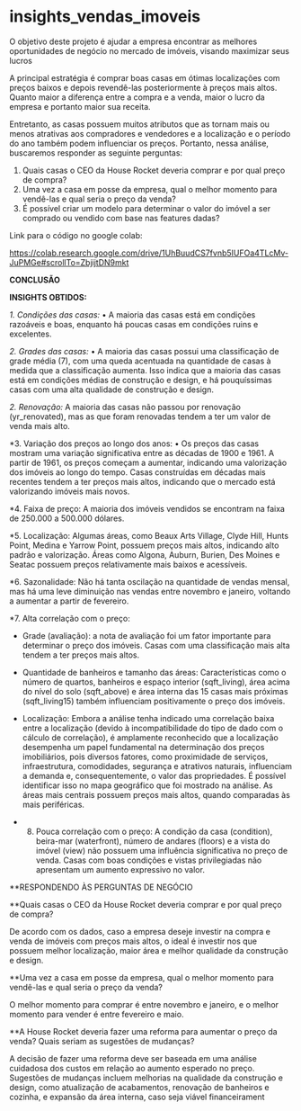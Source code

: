 # insights_vendas_imoveis
O objetivo deste projeto é ajudar a empresa encontrar as melhores oportunidades de negócio no mercado de imóveis, visando maximizar seus lucros

A principal estratégia é comprar boas casas em ótimas localizações com preços baixos e depois revendê-las posteriormente à preços mais altos. Quanto maior a diferença entre a compra e a venda, maior o lucro da empresa e portanto maior sua receita.


Entretanto, as casas possuem muitos atributos que as tornam mais ou menos atrativas aos compradores e vendedores e a localização e o período do ano também podem influenciar os preços. Portanto, nessa análise, buscaremos responder as seguinte perguntas:


1.	Quais casas o CEO da House Rocket deveria comprar e por qual preço de compra?
2.	Uma vez a casa em posse da empresa, qual o melhor momento para vendê-las e qual seria o preço da venda?
3.	É possível criar um modelo para determinar o valor do imóvel a ser comprado ou vendido com base nas features dadas?



Link para o código no google colab:

https://colab.research.google.com/drive/1UhBuudCS7fvnb5IUFOa4TLcMv-JuPMGe#scrollTo=ZbjijtDN9mkt



**CONCLUSÃO**

**INSIGHTS OBTIDOS:**

*1. Condições das casas:* • A maioria das casas está em condições razoáveis e boas, enquanto há poucas casas em condições ruins e excelentes.

*2. Grades das casas:* • A maioria das casas possui uma classificação de grade média (7), com uma queda acentuada na quantidade de casas à medida que a classificação aumenta. Isso indica que a maioria das casas está em condições médias de construção e design, e há pouquíssimas casas com uma alta qualidade de construção e design.

*2. Renovação:* A maioria das casas não passou por renovação (yr_renovated), mas as que foram renovadas tendem a ter um valor de venda mais alto.

*3. Variação dos preços ao longo dos anos: 
• Os preços das casas mostram uma variação significativa entre as décadas de 1900 e 1961. A partir de 1961, os preços começam a aumentar, indicando uma valorização dos imóveis ao longo do tempo. Casas construídas em décadas mais recentes tendem a ter preços mais altos, indicando que o mercado está valorizando imóveis mais novos.

*4. Faixa de preço: A maioria dos imóveis vendidos se encontram na faixa de 250.000 a 500.000 dólares.

*5. Localização: Algumas áreas, como Beaux Arts Village, Clyde Hill, Hunts Point, Medina e Yarrow Point, possuem preços mais altos, indicando alto padrão e valorização. Áreas como Algona, Auburn, Burien, Des Moines e Seatac possuem preços relativamente mais baixos e acessíveis.

*6. Sazonalidade: Não há tanta oscilação na quantidade de vendas mensal, mas há uma leve diminuição nas vendas entre novembro e janeiro, voltando a aumentar a partir de fevereiro.

*7. Alta correlação com o preço:

*   Grade (avaliação): a nota de avaliação foi um fator importante para determinar o preço dos imóveis. Casas com uma classificação mais alta tendem a ter preços mais altos.

*   Quantidade de banheiros e tamanho das áreas: Características como o número de quartos, banheiros e espaço interior (sqft_living), área acima do nível do solo (sqft_above) e área interna das 15 casas mais próximas (sqft_living15) também influenciam positivamente o preço dos imóveis.

*   Localização: Embora a análise tenha indicado uma correlação baixa entre a localização (devido à incompatibilidade do tipo de dado com o cálculo de correlação), é amplamente reconhecido que a localização desempenha um papel fundamental na determinação dos preços imobiliários, pois diversos fatores, como proximidade de serviços, infraestrutura, comodidades, segurança e atrativos naturais, influenciam a demanda e, consequentemente, o valor das propriedades. É possível identificar isso no mapa geográfico que foi mostrado na análise. As áreas mais centrais possuem preços mais altos, quando comparadas às mais periféricas.

* 8. Pouca correlação com o preço:
A condição da casa (condition), beira-mar (waterfront), número de andares (floors) e a vista do imóvel (view) não possuem uma influência significativa no preço de venda. Casas com boas condições e vistas privilegiadas não apresentam um aumento expressivo no valor.

**RESPONDENDO ÀS PERGUNTAS DE NEGÓCIO

**Quais casas o CEO da House Rocket deveria comprar e por qual preço de compra?

De acordo com os dados, caso a empresa deseje investir na compra e venda de imóveis com preços mais altos, o ideal é investir nos que possuem melhor localização, maior área e melhor qualidade da construção e design.

**Uma vez a casa em posse da empresa, qual o melhor momento para vendê-las e qual seria o preço da venda?

O melhor momento para comprar é entre novembro e janeiro, e o melhor momento para vender é entre fevereiro e maio.

**A House Rocket deveria fazer uma reforma para aumentar o preço da venda? Quais seriam as sugestões de mudanças?

A decisão de fazer uma reforma deve ser baseada em uma análise cuidadosa dos custos em relação ao aumento esperado no preço. Sugestões de mudanças incluem melhorias na qualidade da construção e design, como atualização de acabamentos, renovação de banheiros e cozinha, e expansão da área interna, caso seja viável financeirament
